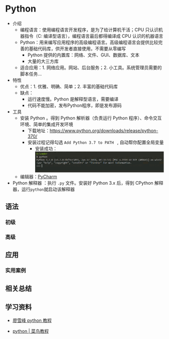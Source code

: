 # Python

- 介绍
  - 编程语言：使用编程语言开发程序，是为了给计算机干活；CPU 只认识机器指令（C: 编译型语言），编程语言最后都得编译成 CPU 认识的机器语言
  - Python：用来编写应用程序的高级编程语言。高级编程语言会提供比较完善的基础代码库，供开发者直接使用，不需要从零编写
    - Python 提供的内置库：网络、文件、GUI、数据库、文本
    - 大量的大三方库
  - 适合应用：1. 网络应用。网站、后台服务；2. 小工具。系统管理员需要的脚本任务...
- 特性
  - 优点：1. 优雅、明确、简单；2. 丰富的基础代码库
  - 缺点：
    - 运行速度慢。Python 是解释型语言，需要编译
    - 代码不能加密，发布Python程序，即是发布源码
- 工具
  - 安装 Python 。得到 Python 解析器（负责运行 Python 程序）、命令交互环境、简单的集成开发环境
    - 下载地址：https://www.python.org/downloads/release/python-370/
    - 安装过程记得勾选 `Add Python 3.7 to PATH ` , 自动帮你配置全局变量
      - 安装成功：![1533355532252](/imgs/1533355532252.png)
  - 编辑器：[PyCharm](http://www.jetbrains.com/pycharm/download/#section=windows)
- Python 解释器 ：执行 `.py`  文件。安装好 Python 3.x 后，得到 CPython 解释器，运行`python`就启动该解释器

## 语法

### 初级

### 高级

## 应用

###  实用案例

## 相关总结

## 学习资料

- [廖雪峰 python 教程](https://www.liaoxuefeng.com/wiki/0014316089557264a6b348958f449949df42a6d3a2e542c000)

- [python | 菜鸟教程](http://www.runoob.com/python/python-tutorial.html)

  

